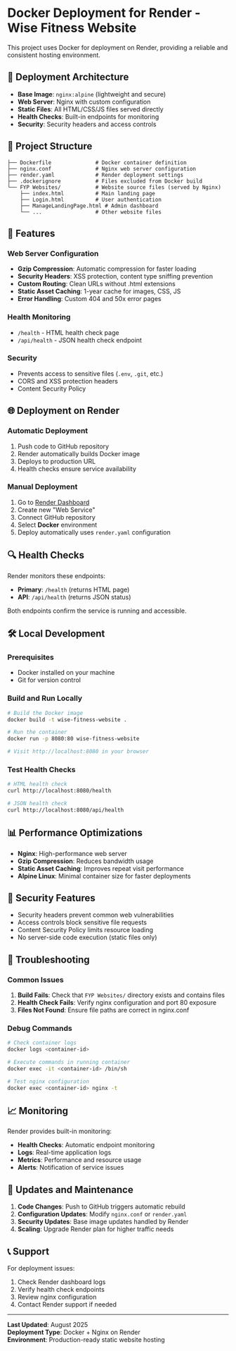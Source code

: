 # Docker Deployment for Render - Wise Fitness Website

This project uses Docker for deployment on Render, providing a reliable and consistent hosting environment.

## 🚀 Deployment Architecture

- **Base Image**: `nginx:alpine` (lightweight and secure)
- **Web Server**: Nginx with custom configuration
- **Static Files**: All HTML/CSS/JS files served directly
- **Health Checks**: Built-in endpoints for monitoring
- **Security**: Security headers and access controls

## 📁 Project Structure

```
├── Dockerfile              # Docker container definition
├── nginx.conf              # Nginx web server configuration
├── render.yaml             # Render deployment settings
├── .dockerignore           # Files excluded from Docker build
└── FYP Websites/           # Website source files (served by Nginx)
    ├── index.html          # Main landing page
    ├── Login.html          # User authentication
    ├── ManageLandingPage.html # Admin dashboard
    └── ...                 # Other website files
```

## 🔧 Features

### Web Server Configuration
- **Gzip Compression**: Automatic compression for faster loading
- **Security Headers**: XSS protection, content type sniffing prevention
- **Custom Routing**: Clean URLs without .html extensions
- **Static Asset Caching**: 1-year cache for images, CSS, JS
- **Error Handling**: Custom 404 and 50x error pages

### Health Monitoring
- `/health` - HTML health check page
- `/api/health` - JSON health check endpoint

### Security
- Prevents access to sensitive files (`.env`, `.git`, etc.)
- CORS and XSS protection headers
- Content Security Policy

## 🌐 Deployment on Render

### Automatic Deployment
1. Push code to GitHub repository
2. Render automatically builds Docker image
3. Deploys to production URL
4. Health checks ensure service availability

### Manual Deployment
1. Go to [Render Dashboard](https://dashboard.render.com)
2. Create new "Web Service"
3. Connect GitHub repository
4. Select **Docker** environment
5. Deploy automatically uses `render.yaml` configuration

## 🔍 Health Checks

Render monitors these endpoints:
- **Primary**: `/health` (returns HTML page)
- **API**: `/api/health` (returns JSON status)

Both endpoints confirm the service is running and accessible.

## 🛠️ Local Development

### Prerequisites
- Docker installed on your machine
- Git for version control

### Build and Run Locally
```bash
# Build the Docker image
docker build -t wise-fitness-website .

# Run the container
docker run -p 8080:80 wise-fitness-website

# Visit http://localhost:8080 in your browser
```

### Test Health Checks
```bash
# HTML health check
curl http://localhost:8080/health

# JSON health check
curl http://localhost:8080/api/health
```

## 📊 Performance Optimizations

- **Nginx**: High-performance web server
- **Gzip Compression**: Reduces bandwidth usage
- **Static Asset Caching**: Improves repeat visit performance
- **Alpine Linux**: Minimal container size for faster deployments

## 🔐 Security Features

- Security headers prevent common web vulnerabilities
- Access controls block sensitive file requests
- Content Security Policy limits resource loading
- No server-side code execution (static files only)

## 🚨 Troubleshooting

### Common Issues

1. **Build Fails**: Check that `FYP Websites/` directory exists and contains files
2. **Health Check Fails**: Verify nginx configuration and port 80 exposure
3. **Files Not Found**: Ensure file paths are correct in nginx.conf

### Debug Commands
```bash
# Check container logs
docker logs <container-id>

# Execute commands in running container
docker exec -it <container-id> /bin/sh

# Test nginx configuration
docker exec <container-id> nginx -t
```

## 📈 Monitoring

Render provides built-in monitoring:
- **Health Checks**: Automatic endpoint monitoring
- **Logs**: Real-time application logs
- **Metrics**: Performance and resource usage
- **Alerts**: Notification of service issues

## 🔄 Updates and Maintenance

1. **Code Changes**: Push to GitHub triggers automatic rebuild
2. **Configuration Updates**: Modify `nginx.conf` or `render.yaml`
3. **Security Updates**: Base image updates handled by Render
4. **Scaling**: Upgrade Render plan for higher traffic needs

## 📞 Support

For deployment issues:
1. Check Render dashboard logs
2. Verify health check endpoints
3. Review nginx configuration
4. Contact Render support if needed

---

**Last Updated**: August 2025  
**Deployment Type**: Docker + Nginx on Render  
**Environment**: Production-ready static website hosting
